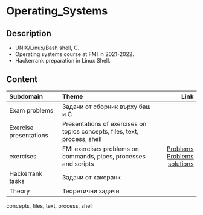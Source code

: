 # Operating_Systems

## Description
- UNIX/Linux/Bash shell, C.
- Operating systems course at FMI in 2021-2022.
- Hackerrank preparation in Linux Shell.

## Content
<div align="center">

Subdomain|Theme|Link
:-|:-|-:
Exam problems|Задачи от сборник върху баш и С|
Exercise presentations|Presentations of exercises on topics concepts, files, text, process, shell|
exercises|FMI exercises problems on commands, pipes, processes and scripts|[Problems](https://github.com/avelin/fmi-os/tree/master/exercises)<br>[Problems solutions](https://github.com/mariyaveleva16/Operating_Systems/tree/main/exercises)
Hackerrank tasks|Задачи от хакеранк|
Theory|Теоретични задачи|

</div>
concepts, files, text, process, shell
